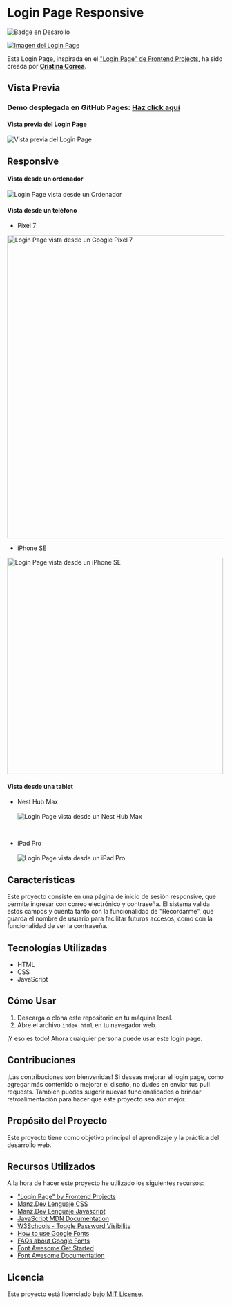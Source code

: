 # Login Page Responsive
![Badge en Desarollo](https://img.shields.io/badge/STATUS-EN%20DESAROLLO-green) <br>

[![Imagen del LogIn Page](https://github.com/CrisCorreaS/login-page/blob/main/img/visualizaci%C3%B3n/login-page-vista.png)](https://criscorreas.github.io/login-page/)

Esta Login Page, inspirada en el ["Login Page" de Frontend Projects](https://frontendsprojects.com/login-page/), ha sido creada por **[Cristina Correa](https://www.linkedin.com/in/cristina-correa-segade/)**.

## Vista Previa

### **Demo desplegada en GitHub Pages:** **[Haz click aquí](https://criscorreas.github.io/login-page/)**

#### Vista previa del Login Page
![Vista previa del Login Page](https://github.com/CrisCorreaS/login-page/blob/main/img/visualizaci%C3%B3n/login-page-vista.png)

## Responsive

#### Vista desde un ordenador
![Login Page vista desde un Ordenador](https://github.com/CrisCorreaS/login-page/blob/main/img/visualizaci%C3%B3n/login-page-vista.png)

#### Vista desde un teléfono
- Pixel 7 <br>
<img src="https://github.com/CrisCorreaS/login-page/blob/main/img/visualizaci%C3%B3n/login-page-vista-pixel-7.png" alt="Login Page vista desde un Google Pixel 7" height=700px>

<br>

- iPhone SE <br>
<img src="https://github.com/CrisCorreaS/login-page/blob/main/img/visualizaci%C3%B3n/login-page-vista-iphone-se.png" alt="Login Page vista desde un iPhone SE" height=500px>

#### Vista desde una tablet
- Nest Hub Max <br><br>
![Login Page vista desde un Nest Hub Max](https://github.com/CrisCorreaS/login-page/blob/main/img/visualizaci%C3%B3n/login-page-vista-nest-hub-max.png)

<br>

- iPad Pro <br><br>
![Login Page vista desde un iPad Pro](https://github.com/CrisCorreaS/login-page/blob/main/img/visualizaci%C3%B3n/login-page-vista-ipad-pro.png)

## Características

Este proyecto consiste en una página de inicio de sesión responsive, que permite ingresar con correo electrónico y contraseña. El sistema valida estos campos y cuenta tanto con la funcionalidad de "Recordarme", que guarda el nombre de usuario para facilitar futuros accesos, como con la funcionalidad de ver la contraseña.

## Tecnologías Utilizadas

- HTML
- CSS
- JavaScript

## Cómo Usar

1. Descarga o clona este repositorio en tu máquina local.
2. Abre el archivo `index.html` en tu navegador web.

¡Y eso es todo! Ahora cualquier persona puede usar este login page.

## Contribuciones

¡Las contribuciones son bienvenidas! Si deseas mejorar el login page, como agregar más contenido o mejorar el diseño, no dudes en enviar tus pull requests. También puedes sugerir nuevas funcionalidades o brindar retroalimentación para hacer que este proyecto sea aún mejor.

## Propósito del Proyecto

Este proyecto tiene como objetivo principal el aprendizaje y la práctica del desarrollo web.

## Recursos Utilizados
A la hora de hacer este proyecto he utilizado los siguientes recursos:
- ["Login Page" by Frontend Projects](https://frontendsprojects.com/login-page/)
- [Manz.Dev Lenguaje CSS](https://lenguajecss.com/css/)
- [Manz.Dev Lenguaje Javascript](https://lenguajejs.com/javascript/)
- [JavaScript MDN Documentation](https://developer.mozilla.org/en-US/docs/Web/JavaScript)
- [W3Schools - Toggle Password Visibility](https://www.w3schools.com/howto/howto_js_toggle_password.asp)
- [How to use Google Fonts](https://developers.google.com/fonts/docs/css2?hl=es-419)
- [FAQs about Google Fonts](https://developers.google.com/fonts/faq?hl=es-419)
- [Font Awesome Get Started](https://fontawesome.com/docs/web/setup/get-started)
- [Font Awesome Documentation](https://fontawesome.com/v5/docs/web/reference-icons/)

## Licencia
Este proyecto está licenciado bajo [MIT License](https://opensource.org/license/mit/).
